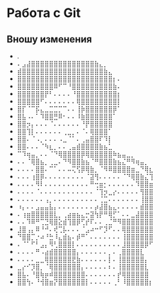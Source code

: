 # Работа с Git

## Вношу изменения

* .
* ⠄⣠⣼⣿⣿⣿⣿⣿⣿⣿⣿⣿⣿⣿⣿⣿⣿⣷⣄⡀
* ⣾⣿⣿⣿⣿⣿⣿⣿⣿⣿⣿⣿⣿⣿⣿⣿⣿⣿⣿⣷⣄
* ⣿⣿⣿⣿⣿⣿⣿⣿⣿⣿⣿⣿⣿⣿⣿⣿⣿⣿⣿⣿⣿⡆⠄
* ⣿⣿⣿⣿⣿⣿⣿⣿⠿⠋⠉⠘⣿⣿⣿⣿⣿⣿⣿⣿⣿⣷⠄
* ⣿⣿⣿⣿⣿⣿⡟⠃⠄⠄⠄⠄⠘⣿⣿⣿⣿⣿⣿⣿⣿⣿⡆
* ⣿⣿⣿⣿⣿⠋⠄⠄⠄⠄⠄⠄⠄⢿⣿⣿⣿⣿⣿⣿⣿⣿⡇
* ⣿⡏⠈⠉⡯⣄⣀⣉⣉⡉⠉⠄⠄⢸⡷⣿⣿⣿⣿⣿⣿⡿⠁
* ⣿⣧⠠⠄⠁⠹⣿⣿⣛⠿⠂⠄⠄⠸⣷⣿⣿⣿⣿⣿⣿⠁
* ⣿⣿⡲⡄⠄⠄⠄⠈⠄⠄⠄⠄⠄⠄⠘⡟⣿⣿⣿⣿⣿
* ⣿⣿⢹⡇⠄⠄⠄⠄⠄⠄⢀⣀⡀⠄⠈⠄⢿⣿⣿⣿⠁
* ⣿⣿⠄⠈⠠⡀⠄⠄⠄⠠⣀⠈⠁⠄⢀⣤⣿⣿⠏⠹⡇
* ⣿⣿⠄⠄⠄⠈⠳⣆⡀⠄⠄⢀⣤⣾⣿⣿⣿⣿⣷⣦⣁
* ⠉⠹⢶⣤⡀⠄⠄⠈⠙⢿⣿⣿⣿⣿⡿⢿⣿⣿⣿⣿⣿⠷⣦⣤⣀⡀
* ⠄⠄⠈⢿⣿⣦⡀⢀⣀⠄⠙⠻⣿⣿⣷⣦⠈⠛⣿⣿⣿⣷⣦⣌⠛⠻⢶⣤⡀
* ⠄⠄⠄⠄⣿⣿⠄⠉⠁⠄⠄⠤⢍⢫⡿⢿⣷⡀⠈⠻⠿⣿⣿⣿⣿⣶⣀⠙⢿⣆
* ⠄⠄⠄⢰⣿⡿⠄⠄⠄⠄⠄⠄⠄⠄⠄⠈⣽⢻⠄⠄⠄⠄⠄⠈⠙⢿⣿⣷⣌⢹
* ⠄⠄⠄⠄⠻⠇⠄⠄⠄⠄⠄⠄⠄⠄⠄⠄⠛⢒⣶⡂⠄⠄⠄⠄⠄⠄⠹⣿⣿⣶
* ⠄⠄⠄⠄⠈⠄⠄⠄⠄⠄⠄⠄⠄⠄⠄⠄⠄⠈⢹⡲⣀⡔⠄⠄⠄⠄⠄⢻⣿⣿
* ⠄⠄⠄⠄⠄⠄⢠⡀⠄⠄⠄⠄⠄⠄⠄⠄⠄⠄⢈⣉⠄⠄⠄⠄⠄⠄⠄⢸⣿⣿
* ⠰⡄⠄⠄⣠⣤⣤⣧⡄⠄⠄⠄⠄⠄⠄⠄⠄⡴⣼⣿⣦⣄⠄⠄⠄⠄⠄⣾⣿⣿
* ⠄⢰⣶⣿⣿⣿⣿⣿⣇⡀⢀⣴⣶⣦⣄⡒⣽⢳⡟⠛⢿⡋⠁⠄⠄⣀⣼⣿⣿⣿
* ⠄⠄⠹⠿⠛⢉⣙⢿⣿⣕⣾⢹⣿⡿⢋⡞⠏⠄⠄⢀⣈⠛⠻⣿⣿⣿⣿⣿⣿⣿
* ⣸⣿⢠⡄⠿⠘⠚⠄⢞⢉⡧⠄⠄⠄⠈⣠⠴⠒⠋⡹⠋⠄⠄⢿⣿⣿⣿⣿⣿⣿
* ⠙⣿⣿⡉⡐⠴⠘⣓⠸⣄⣾⣦⠄⡾⠛⠁⠄⠄⠄⠄⠄⠄⠄⢸⣿⣿⣿⣿⣿⣿
* ⠄⠈⠁⠋⠃⣠⡄⠻⢃⣿⣿⣿⡇⠄⠄⠄⠄⠄⠄⠄⠄⠄⠄⣸⣿⣿⣿⣿⡿⠋
* ⠄⠄⠄⠄⠛⠠⣴⣾⣿⣿⣿⣿⣿⡄⠄⠄⠄⠄⠄⠄⡀⠄⢀⣿⣿⣿⣿⣇
* ⠄⠄⠄⠄⣀⣀⢿⣿⣿⣿⣿⣿⣟⣷⠄⠄⠄⠄⠄⠄⡇⠄⢸⣿⣿⣿⣿⣿⡄
* ⣀⡔⠊⡹⣿⡀⠈⢿⣿⣿⣿⣿⣿⣿⡄⠄⠄⠄⠄⠄⠆⠄⢸⣿⣿⣿⣿⣿⣇
* ⣿⣧⠄⠘⣿⢷⡶⠾⣿⣿⣿⣿⣿⣿⣿⠄⠄⠄⠄⠄⠄⠄⡞⢿⣿⣿⣿⣿⣿
* ⣿⣿⢳⠄⠘⢺⣿⣶⡝⣿⣿⣿⣿⣿⣿⡇⠄⠄⠄⠄⠄⢀⠃⠸⣿⣿⣿⣿⣿⡆